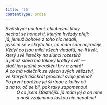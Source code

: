 ```yaml
---
title: '25'
contentType: prose
---
```


<section>

_Světskými poctami, chlubnými tituly  
nechať se honosí ti, kterým hvězdy přejí;  
já, jemuž bohové z toho nic nedali,  
pyšním se v skrytu tím, co mám sám nejraději!  
Vždyť co jsou milci všech vladařů, ne-li květ,  
který své lístečky na slunci rozestírá  
a jehož sláva má takový krátký svět —  
stačí jen jediné svraštění brv a zmírá!  
A co má válečník ze všech svých vítězství,  
ve kterých tisíckrát proslavil svoje jméno?  
Po první porážce jej škrtnou z knihy cti  
a na to, oč se bil, pak taky zapomenou!  
         O co jsem šťastnější: já mám jej a on mne  
         a naší vzájemnou láskou nic nepohne!_

</section>

